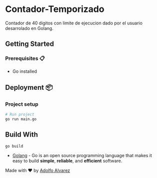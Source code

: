 # Contador-Temporizado

Contador de 40 digitos con limite de ejecucion dado por el usuario desarrolado en Golang.


## Getting Started

### Prerequisites 📋

- Go installed

## Deployment 📦

### Project setup

```bash
# Run project
go run main.go
```

## Build With

```
go build
```

- [Golang](https://golang.org/) - Go is an open source programming language that makes it easy to build **simple**, **reliable**, and **efficient** software.

Made with ❤️ by [Adolfo Alvarez](https://github.com/alvarez98)